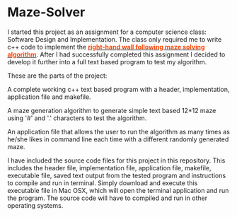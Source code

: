 Maze-Solver
===========

I started this project as an assignment for a computer science class: Software Design and Implementation. The class only required me to write c++ code to implement the <a href="http://en.wikipedia.org/wiki/Maze_solving_algorithm" target="_blank"><font color="#ff4500"><b>right-hand wall following maze solving algorithm</b></font></a>. After I had successfully completed this assignment I decided to develop it further into a full text based program to test my algorithm. <br>



These are the parts of the project: </li><br>

A complete working c++ text based program with a header, implementation, application file and makefile.<br>

A maze generation algorithm to generate simple text based 12*12 maze using '#' and '.' characters to test the algorithm.<br>

An application file that allows the user to run the algorithm as many times as he/she likes in command line each time with a different randomly generated maze.<br>


I have included the source code files for this project in this repository. This includes the header file, implementation file, application file, makefile, executable file, saved text output from the tested program and instructions to compile and run in terminal. Simply download and execute this executable file in Mac OSX, which will open the terminal application and run the program. The source code will have to compiled and run in other operating systems.<br>
